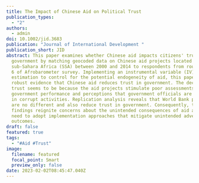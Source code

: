 ```yaml
---
title: The Impact of Chinese Aid on Political Trust
publication_types:
  - "2"
authors:
  - admin
doi: 10.1002/jid.3683
publication: "Journal of International Development "
publication_short: JID
abstract: This paper examines whether Chinese aid impacts citizens' trust in
  government by matching geocoded data on Chinese aid projects located in
  sub-Sahara Africa (SSA) between 2000 and 2014 to respondents from rounds 3 to
  6 of Afrobarometer survey. Implementing an instrumental variable (IV)
  estimation to control for the potential endogeneity of aid, this paper finds
  robust evidence that Chinese aid reduces trust in government. The decline in
  trust seems to be because the aid projects stimulate poor assessments of
  government performance and perceptions that government officials are involved
  in corrupt activities. Replication analysis reveals that World Bank projects
  are no different and also reduce trust in government. Consequently, these
  findings reignite concerns about the unintended consequences of aid and the
  need to adopt implementation approaches that mitigate unintended adverse
  outcomes.
draft: false
featured: true
tags:
  - "#Aid #Trust"
image:
  filename: featured
  focal_point: Smart
  preview_only: false
date: 2023-02-02T08:45:47.040Z
---
```

